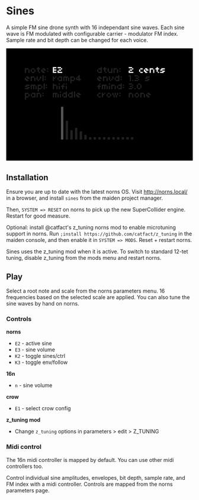 # Sines

A simple FM sine drone synth with 16 independant sine waves. Each sine wave is FM modulated with configurable carrier - modulator FM index. Sample rate and bit depth can be changed for each voice. 

![sines](sines.png)

## Installation

Ensure you are up to date with the latest norns OS. Visit http://norns.local/ in a browser, and install `sines` from the maiden project manager.

Then, `SYSTEM => RESET` on norns to pick up the new SuperCollider engine. Restart for good measure.

Optional: install @catfact's z_tuning norns mod to enable microtuning support in norns. Run `;install https://github.com/catfact/z_tuning` in the maiden console, and then enable it in `SYSTEM => MODS`. Reset + restart norns.

Sines uses the z_tuning mod when it is active. To switch to standard 12-tet tuning, disable z_tuning from the mods menu and restart norns.

## Play

Select a root note and scale from the norns parameters menu. 16 frequencies based on the selected scale are applied. You can also tune the sine waves by hand on norns.

### Controls

**norns**
* `E2` - active sine
* `E3` - sine volume
* `K2` - toggle sines/ctrl
* `K3` - toggle env/follow

**16n**
* `n` - sine volume

**crow**
* `E1` - select crow config

**z_tuning mod**
* Change `z_tuning` options in parameters > edit > Z_TUNING

### Midi control

The 16n midi controller is mapped by default. You can use other midi controllers too.

Control individual sine amplitudes, envelopes, bit depth, sample rate, and FM index with a midi controller. Controls are mapped from the norns parameters page.

